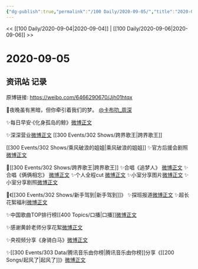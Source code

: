 ```yaml
---
{"dg-publish":true,"permalink":"/100 Daily/2020-09-05/","title":"2020-09-05","created":"2023-04-07T13:28:22.331+08:00","updated":"2023-04-07T13:55:59.256+08:00"}
---
```



<< [[100 Daily/2020-09-04\|2020-09-04]] | [[100 Daily/2020-09-06\|2020-09-06]] >>

# 2020-09-05

## 资讯站 记录

原博链接: https://weibo.com/6466290670/Jjh01htqx

💫夜晚虽有黑暗，但你牵引着我们的梦。
[@卡布叻_周深](https://weibo.com/n/%E5%8D%A1%E5%B8%83%E5%8F%BB_%E5%91%A8%E6%B7%B1)

✨每日早安·《化身孤岛的鲸》[微博正文](https://m.weibo.cn/6466290670/4545704385056664)

✨深深营业[微博正文](https://m.weibo.cn/6466290670/4545941343049816) [[300 Events/302 Shows/跨界歌王\|跨界歌王]]

[[300 Events/302 Shows/乘风破浪的姐姐\|乘风破浪的姐姐]]
✨官方后援会剧照 [微博正文](https://m.weibo.cn/6466290670/4545905779024478)

💫[[300 Events/302 Shows/跨界歌王\|跨界歌王]]
✨合唱《追梦人》 [微博正文](https://m.weibo.cn/6466290670/4545918524983226)
✨合唱《俩俩相忘》 [微博正文](https://m.weibo.cn/6466290670/4545918974034642)
✨个人全程cut [微博正文](https://m.weibo.cn/6466290670/4546007495082303)
✨小室分享图片[微博正文](https://m.weibo.cn/6466290670/4545886392164141)
✨小室分享剧照[微博正文](https://m.weibo.cn/6466290670/4545953758188266)

💫《[[300 Events/302 Shows/新手驾到\|新手驾到]]》
✨探班报道[微博正文](https://m.weibo.cn/6466290670/4545718230192750)
✨超长花絮福利[微博正文](https://m.weibo.cn/6466290670/4545746391275579)

✨中国歌曲TOP排行榜[[400 Topics/口播\|口播]][微博正文](https://m.weibo.cn/6466290670/4545758423949389)

✨感谢黄龄老师分享花絮[微博正文](https://m.weibo.cn/6466290670/4545846282291405)

✨央视频分享《身骑白马》[微博正文](https://m.weibo.cn/6466290670/4545927455185437)

✨[[300 Events/303 Data/腾讯音乐由你榜\|腾讯音乐由你榜]]分享《[[200 Songs/起风了\|起风了]]》[微博正文](https://m.weibo.cn/6466290670/4545833750233915)
